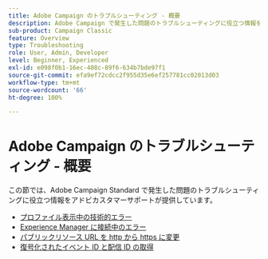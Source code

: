 ```yaml
---
title: Adobe Campaign のトラブルシューティング - 概要
description: Adobe Campaign で発生した問題のトラブルシューティングに役立つ情報をご紹介します。
sub-product: Campaign Classic
feature: Overview
type: Troubleshooting
role: User, Admin, Developer
level: Beginner, Experienced
exl-id: e098f0b1-16ec-408c-89f6-634b7bde97f1
source-git-commit: efa9ef72cdcc2f955d35e6ef257781cc02013d03
workflow-type: tm+mt
source-wordcount: '66'
ht-degree: 100%

---
```


# Adobe Campaign のトラブルシューティング - 概要

この節では、Adobe Campaign Standard で発生した問題のトラブルシューティングに役立つ情報をアドビカスタマーサポートが提供しています。

* [プロファイル表示中の技術的エラー](/help/troubleshoot/technical-error-while-viewing-profile.md)
* [Experience Manager に接続中のエラー](/help/troubleshoot/error-aem-connection.md)
* [パブリックリソース URL を http から https に変更](/help/troubleshoot/change-public-resource-url.md)
* [復号化されたイベント ID と配信 ID の取得](/help/troubleshoot/decrypted-eventid-and-deliveryid.md)

